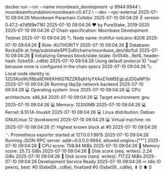 <div id="termynal" data-termynal>
    <span data-ty="input"><span class="file-path"></span>docker run --rm --name moonbeam_development -p 9944:9944 \</span>
    <span data-ty>moonbeamfoundation/moonbeam:v0.47.2 \</span>
    <span data-ty>--dev --rpc-external</span>
    <span data-ty>2025-07-10 09:04:26 Moonbeam Parachain Collator</span>
    <span data-ty>2025-07-10 09:04:26 ✌️  version 0.47.2-d7df89e7161</span>
    <span data-ty>2025-07-10 09:04:26 ❤️  by PureStake, 2019-2025</span>
    <span data-ty>2025-07-10 09:04:26 📋 Chain specification: Moonbase Development Testnet</span>
    <span data-ty>2025-07-10 09:04:26 🏷  Node name: truthful-volcano-8206</span>
    <span data-ty>2025-07-10 09:04:26 👤 Role: AUTHORITY</span>
    <span data-ty>2025-07-10 09:04:26 💾 Database: RocksDb at /tmp/substrate5PF2uR/chains/moonbase_dev/db/full</span>
    <span data-ty>2025-07-10 09:04:26 🔨 Initializing Genesis block/state (state: 0x554b…9ef4, header-hash: 0xbe59…cd6e)</span>
    <span data-ty>2025-07-10 09:04:26 Using default protocol ID "sup" because none is configured in the chain specs</span>
    <span data-ty>2025-07-10 09:04:26 🏷  Local node identity is: 12D3KooWJf8ba9DW6XH6Q7RZZK6qKHyYXAxE7eMSEgLqUDGaNP3n</span>
    <span data-ty>2025-07-10 09:04:26 Running libp2p network backend</span>
    <span data-ty>2025-07-10 09:04:26 💻 Operating system: linux</span>
    <span data-ty>2025-07-10 09:04:26 💻 CPU architecture: x86_64</span>
    <span data-ty>2025-07-10 09:04:26 💻 Target environment: gnu</span>
    <span data-ty>2025-07-10 09:04:26 💻 Memory: 12200MB</span>
    <span data-ty>2025-07-10 09:04:26 💻 Kernel: 6.10.14-linuxkit</span>
    <span data-ty>2025-07-10 09:04:26 💻 Linux distribution: Debian GNU/Linux 12 (bookworm)</span>
    <span data-ty>2025-07-10 09:04:26 💻 Virtual machine: no</span>
    <span data-ty>2025-07-10 09:04:26 📦 Highest known block at #0</span>
    <span data-ty>2025-07-10 09:04:26 〽️ Prometheus exporter started at 127.0.0.1:9615</span>
    <span data-ty>2025-07-10 09:04:26 Running JSON-RPC server: addr=0.0.0.0:9944, allowed origins=["*"]</span>
    <span data-ty>2025-07-10 09:04:26 🏁 CPU score: 708.84 MiBs</span>
    <span data-ty>2025-07-10 09:04:26 🏁 Memory score: 25.72 GiBs</span>
    <span data-ty>2025-07-10 09:04:26 🏁 Disk score (seq. writes): 2.24 GiBs</span>
    <span data-ty>2025-07-10 09:04:26 🏁 Disk score (rand. writes): 717.22 MiBs</span>
    <span data-ty>2025-07-10 09:04:26 Development Service Ready</span>
    <span data-ty>2025-07-10 09:04:26 💤 Idle (0 peers), best: #0 (0xbe59…cd6e), finalized #0 (0xbe59…cd6e), ⬇ 0 ⬆ 0</span>
    <span data-ty="input"><span class="file-path"></span></span>
</div>